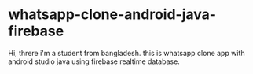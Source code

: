 # whatsapp-clone-android-java-firebase
Hi, threre i'm a student from bangladesh. this is whatsapp clone app with android studio java using firebase realtime database.
